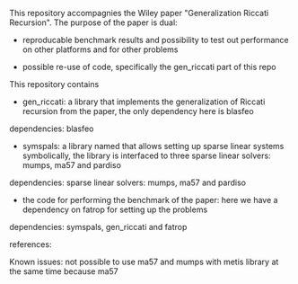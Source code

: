 This repository accompagnies the Wiley paper "Generalization Riccati Recursion". The purpose of the paper is dual:

- reproducable benchmark results and possibility to test out performance on other platforms and for other problems
  
- possible re-use of code, specifically the gen_riccati part of this repo


This repository contains


- gen_riccati: a library that implements the generalization of Riccati recursion from the paper, the only dependency here is blasfeo

dependencies: blasfeo

- symspals: a library named that allows setting up sparse linear systems symbolically, the library is interfaced to three sparse linear solvers: mumps, ma57 and pardiso

dependencies: sparse linear solvers: mumps, ma57 and pardiso

- the code for performing the benchmark of the paper: here we have a dependency on fatrop for setting up the problems

dependencies: symspals, gen_riccati and fatrop


references:



Known issues: not possible to use ma57 and mumps with metis library at the same time because ma57 